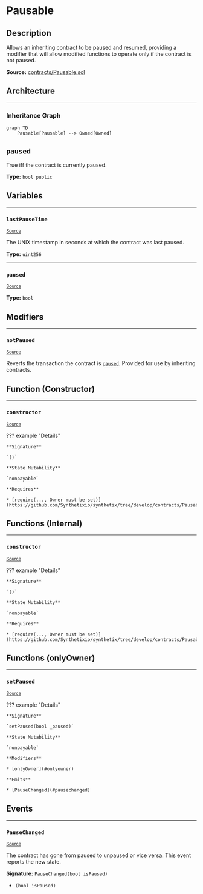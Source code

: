 # Pausable

## Description

Allows an inheriting contract to be paused and resumed, providing a modifier that will allow modified functions to operate only if the contract is not paused.



**Source:** [contracts/Pausable.sol](https://github.com/Synthetixio/synthetix/tree/develop/contracts/Pausable.sol)

## Architecture


---
### Inheritance Graph

```mermaid
graph TD
    Pausable[Pausable] --> Owned[Owned]
```

## `paused`

True iff the contract is currently paused.


**Type:** `bool public`


## Variables


---
### `lastPauseTime`

<sub>[Source](https://github.com/Synthetixio/synthetix/tree/develop/contracts/Pausable.sol#L9)</sub>

The UNIX timestamp in seconds at which the contract was last paused.




**Type:** `uint256`


---
### `paused`

<sub>[Source](https://github.com/Synthetixio/synthetix/tree/develop/contracts/Pausable.sol#L10)</sub>

**Type:** `bool`

## Modifiers


---
### `notPaused`

<sub>[Source](https://github.com/Synthetixio/synthetix/tree/develop/contracts/Pausable.sol#L42)</sub>

Reverts the transaction the contract is [`paused`](#paused). Provided for use by inheriting contracts.


## Function (Constructor)


---
### `constructor`

<sub>[Source](https://github.com/Synthetixio/synthetix/tree/develop/contracts/Pausable.sol#L12)</sub>

??? example "Details"

    **Signature**

    `()`

    **State Mutability**

    `nonpayable`

    **Requires**

    * [require(..., Owner must be set)](https://github.com/Synthetixio/synthetix/tree/develop/contracts/Pausable.sol#L14)

## Functions (Internal)


---
### `constructor`

<sub>[Source](https://github.com/Synthetixio/synthetix/tree/develop/contracts/Pausable.sol#L12)</sub>

??? example "Details"

    **Signature**

    `()`

    **State Mutability**

    `nonpayable`

    **Requires**

    * [require(..., Owner must be set)](https://github.com/Synthetixio/synthetix/tree/develop/contracts/Pausable.sol#L14)

## Functions (onlyOwner)


---
### `setPaused`

<sub>[Source](https://github.com/Synthetixio/synthetix/tree/develop/contracts/Pausable.sol#L22)</sub>

??? example "Details"

    **Signature**

    `setPaused(bool _paused)`

    **State Mutability**

    `nonpayable`

    **Modifiers**

    * [onlyOwner](#onlyowner)

    **Emits**

    * [PauseChanged](#pausechanged)

## Events


---
### `PauseChanged`

<sub>[Source](https://github.com/Synthetixio/synthetix/tree/develop/contracts/Pausable.sol#L40)</sub>

The contract has gone from paused to unpaused or vice versa. This event reports the new state.


**Signature:** `PauseChanged(bool isPaused)`


- `(bool isPaused)`

